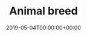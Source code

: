 ---
title: 'Animal breed'
field: 'cg.species.breed'
slug: 'cg-species-breed'
required: False
vocabulary: 'cg-species-breed.txt'
policy: 'Free text, with suggested values from vocabulary.'
date: '2019-05-04T00:00:00+00:00'
---
